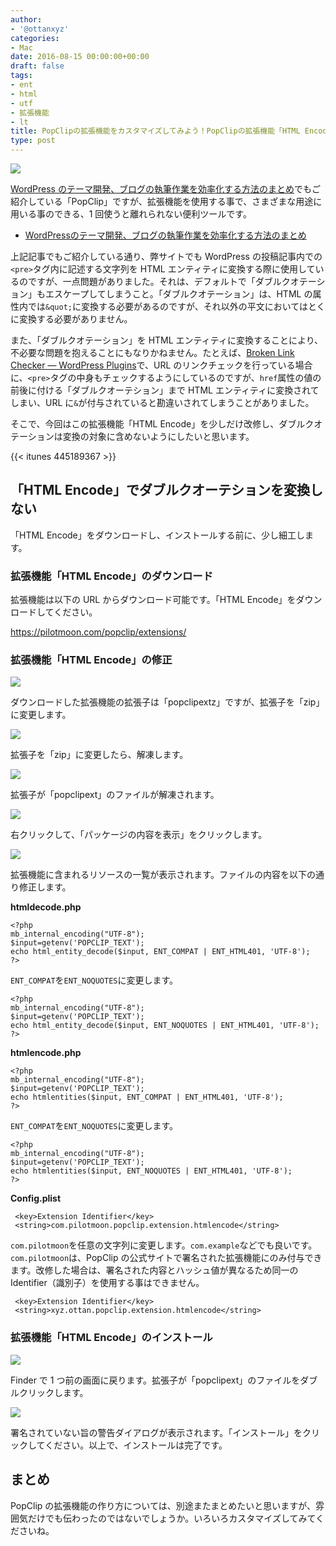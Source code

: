 ```yaml
---
author:
- '@ottanxyz'
categories:
- Mac
date: 2016-08-15 00:00:00+00:00
draft: false
tags:
- ent
- html
- utf
- 拡張機能
- lt
title: PopClipの拡張機能をカスタマイズしてみよう！PopClipの拡張機能「HTML Encode」でダブルクオーテションを変換しないようにする
type: post
---
```


![](160815-57b1cdb6742b8.png)

[WordPress のテーマ開発、ブログの執筆作業を効率化する方法のまとめ](/posts/2014/12/efficiency-blog-736/)でもご紹介している「PopClip」ですが、拡張機能を使用する事で、さまざまな用途に用いる事のできる、1 回使うと離れられない便利ツールです。

* [WordPressのテーマ開発、ブログの執筆作業を効率化する方法のまとめ](/posts/2014/12/efficiency-blog-736/)

上記記事でもご紹介している通り、弊サイトでも WordPress の投稿記事内での`<pre>`タグ内に記述する文字列を HTML エンティティに変換する際に使用しているのですが、一点問題がありました。それは、デフォルトで「ダブルクオテーション」もエスケープしてしまうこと。「ダブルクオテーション」は、HTML の属性内では`&quot;`に変換する必要があるのですが、それ以外の平文においてはとくに変換する必要がありません。

また、「ダブルクオテーション」を HTML エンティティに変換することにより、不必要な問題を抱えることにもなりかねません。たとえば、[Broken Link Checker — WordPress Plugins](https://ja.wordpress.org/plugins/broken-link-checker/)で、URL のリンクチェックを行っている場合に、`<pre>`タグの中身もチェックするようにしているのですが、`href`属性の値の前後に付ける「ダブルクオーテション」まで HTML エンティティに変換されてしまい、URL に`&`が付与されていると勘違いされてしまうことがありました。

そこで、今回はこの拡張機能「HTML Encode」を少しだけ改修し、ダブルクオテーションは変換の対象に含めないようにしたいと思います。

{{< itunes 445189367 >}}

## 「HTML Encode」でダブルクオーテションを変換しない

「HTML Encode」をダウンロードし、インストールする前に、少し細工します。

### 拡張機能「HTML Encode」のダウンロード

拡張機能は以下の URL からダウンロード可能です。「HTML Encode」をダウンロードしてください。

<https://pilotmoon.com/popclip/extensions/>

### 拡張機能「HTML Encode」の修正

![](160815-57b1d241f15bd.png)

ダウンロードした拡張機能の拡張子は「popclipextz」ですが、拡張子を「zip」に変更します。

![](160815-57b1d24961951.png)

拡張子を「zip」に変更したら、解凍します。

![](160815-57b1d24fc6305.png)

拡張子が「popclipext」のファイルが解凍されます。

![](160815-57b1d25a4d20a.png)

右クリックして、「パッケージの内容を表示」をクリックします。

![](160815-57b1d26341315.png)

拡張機能に含まれるリソースの一覧が表示されます。ファイルの内容を以下の通り修正します。

**htmldecode.php**

    <?php
    mb_internal_encoding("UTF-8");
    $input=getenv('POPCLIP_TEXT');
    echo html_entity_decode($input, ENT_COMPAT | ENT_HTML401, 'UTF-8');
    ?>

`ENT_COMPAT`を`ENT_NOQUOTES`に変更します。

    <?php
    mb_internal_encoding("UTF-8");
    $input=getenv('POPCLIP_TEXT');
    echo html_entity_decode($input, ENT_NOQUOTES | ENT_HTML401, 'UTF-8');
    ?>

**htmlencode.php**

    <?php
    mb_internal_encoding("UTF-8");
    $input=getenv('POPCLIP_TEXT');
    echo htmlentities($input, ENT_COMPAT | ENT_HTML401, 'UTF-8');
    ?>

`ENT_COMPAT`を`ENT_NOQUOTES`に変更します。

    <?php
    mb_internal_encoding("UTF-8");
    $input=getenv('POPCLIP_TEXT');
    echo htmlentities($input, ENT_NOQUOTES | ENT_HTML401, 'UTF-8');
    ?>

**Config.plist**

     <key>Extension Identifier</key>
     <string>com.pilotmoon.popclip.extension.htmlencode</string>

`com.pilotmoon`を任意の文字列に変更します。`com.example`などでも良いです。`com.pilotmoon`は、PopClip の公式サイトで署名された拡張機能にのみ付与できます。改修した場合は、署名された内容とハッシュ値が異なるため同一の Identifier（識別子）を使用する事はできません。

     <key>Extension Identifier</key>
     <string>xyz.ottan.popclip.extension.htmlencode</string>

### 拡張機能「HTML Encode」のインストール

![](160815-57b1d27948961.png)

Finder で 1 つ前の画面に戻ります。拡張子が「popclipext」のファイルをダブルクリックします。

![](160815-57b1d28351e4b.png)

署名されていない旨の警告ダイアログが表示されます。「インストール」をクリックしてください。以上で、インストールは完了です。

## まとめ

PopClip の拡張機能の作り方については、別途またまとめたいと思いますが、雰囲気だけでも伝わったのではないでしょうか。いろいろカスタマイズしてみてくださいね。

